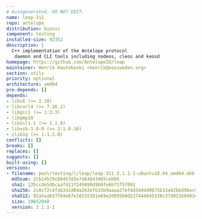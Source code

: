 ```yaml
---
# Autogenerated. DO NOT EDIT.
name: leap-311
repo: antelope
distribution: bionic
component: testing
installed-size: 92352
description: |
  C++ implementation of the Antelope protocol
   daemon and CLI tools including nodeos, cleos and keosd
homepage: https://github.com/AntelopeIO/leap
maintainer: Henrik Hautakoski <henrik@eossweden.org>
section: utils
priority: optional
architecture: amd64
pre-depends: []
depends:
- libc6 (>= 2.18)
- libcurl4 (>= 7.16.2)
- libgcc1 (>= 1:3.3)
- libgmp10
- libssl1.1 (>= 1.1.0)
- libusb-1.0-0 (>= 2:1.0.16)
- zlib1g (>= 1:1.2.0)
conflicts: []
breaks: []
replaces: []
suggests: []
built-using: []
versions:
- filename: pool/testing/l/leap/leap-311_3.1.1-1-ubuntu18.04_amd64.deb
  md5sum: 2cb14529c08453d5e7d64643465cebb0
  sha1: 135ccde5dbcaafd11f249890d9b0fe6bf3f5f091
  sha256: 2c8c72c4fab342d04a263efb15b9aaaa27bf4d54d4d9075b33a02bbd9bec90fe
  sha512: 92a5aa037764e67e10155381e69e2d995b0d227444045320c37d921b8d0344be87e762de8b2a49329e911be1e98db066e23f8683a883b43640e9fbaf57b5757b
  size: 19652048
  version: 3.1.1-1
---
```

